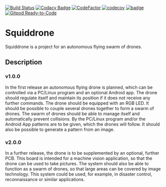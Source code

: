 [![Build Status](https://travis-ci.com/Squiddrone/Squiddrone.svg?branch=dev)](https://travis-ci.com/Squiddrone/Squiddrone)
[![Codacy Badge](https://app.codacy.com/project/badge/Grade/88da9a5c932545adb22b885a39a1ae35)](https://www.codacy.com/manual/SquidSquad/Squiddrone?utm_source=github.com&amp;utm_medium=referral&amp;utm_content=elheck/Squiddrone&amp;utm_campaign=Badge_Grade)
[![CodeFactor](https://www.codefactor.io/repository/github/squiddrone/squiddrone/badge)](https://www.codefactor.io/repository/github/squiddrone/squiddrone)
[![codecov](https://codecov.io/gh/elheck/Squiddrone/branch/dev/graph/badge.svg)](https://codecov.io/gh/Squiddrone/Squiddrone)
[![badge](https://report.ci/status/elheck/Squiddrone/badge.svg?branch=dev)](https://report.ci/status/Squiddrone/Squiddrone?branch=dev)
[![Gitpod Ready-to-Code](https://img.shields.io/badge/Gitpod-Ready--to--Code-blue?logo=gitpod)](https://gitpod.io/#https://github.com/Squiddrone/Squiddrone/tree/dev) 

# Squiddrone

Squiddrone is a project for an autonomous flying swarm of drones.

## Description

### v1.0.0

In the first release an autonomous flying drone is planned, which can be 
controlled via a PC/Linux program and an optional Android app. The drone 
should regulate itself and maintain its position if it does not receive 
any further commands. The drone should be equipped with an RGB LED. It 
should be possible to couple several drones together to form a swarm of 
drones. The swarm of drones should be able to manage itself and 
automatically prevent collisions. By the PC/Linux program and/or the 
Android App patterns are to be given, which the drones will follow. 
It should also be possible to generate a pattern from an image.

### v2.0.0

In a further release, the drone is to be supplemented by an optional, 
further PCB. This board is intended for a machine vision application, so 
that the drone can be used to take pictures. The system should also be 
able to function as a swarm of drones, so that large areas can be covered 
by image technology. This system could be used, for example, in disaster 
control, reconnaissance or similar applications.
